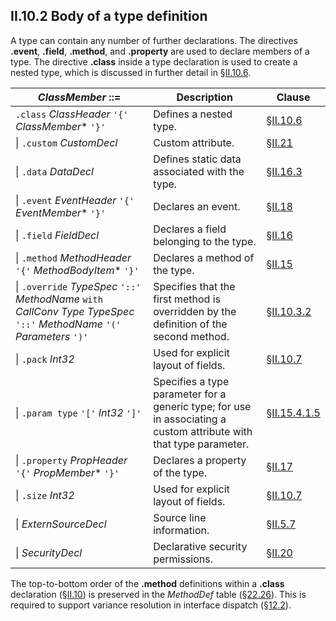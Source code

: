 ## II.10.2 Body of a type definition

A type can contain any number of further declarations. The directives **.event**, **.field**, **.method**, and **.property** are used to declare members of a type. The directive **.class** inside a type declaration is used to create a nested type, which is discussed in further detail in §[II.10.6](ii.10.6-nested-types.md).

 | _ClassMember_ ::= | Description | Clause
 | ---- | ---- | ----
 | `.class` _ClassHeader_ `'{'` _ClassMember_* `'}'` | Defines a nested type. | §[II.10.6](ii.10.6-nested-types.md)
 | \| `.custom` _CustomDecl_ | Custom attribute. | §[II.21](ii.21-custom-attributes.md)
 | \| `.data` _DataDecl_ | Defines static data associated with the type. | §[II.16.3](ii.16.3-embedding-data-in-a-pe-file.md)
 | \| `.event` _EventHeader_ `'{'` _EventMember_* `'}'` | Declares an event. | §[II.18](ii.18-defining-events.md)
 | \| `.field` _FieldDecl_ | Declares a field belonging to the type. | §[II.16](ii.16-defining-and-referencing-fields.md)
 | \| `.method` _MethodHeader_ `'{'` _MethodBodyItem_* `'}'` | Declares a method of the type. | §[II.15](ii.15-defining-referencing-and-calling-methods.md)
 | \| `.override` _TypeSpec_ `'::'` _MethodName_ `with` _CallConv_ _Type_ _TypeSpec_ `'::'` _MethodName_ `'('` _Parameters_ `')'` | Specifies that the first method is overridden by the definition of the second method. | §[II.10.3.2](ii.10.3.2-the-override-directive.md)
 | \| `.pack` _Int32_ | Used for explicit layout of fields. | §[II.10.7](ii.10.7-controlling-instance-layout.md)
 | \| `.param type` `'['` _Int32_ `']'` | Specifies a type parameter for a generic type; for use in associating a custom attribute with that type parameter. | §[II.15.4.1.5](ii.15.4.1.5-the-param-type_directive.md)
 | \| `.property` _PropHeader_ `'{'` _PropMember_* `'}'` | Declares a property of the type. | §[II.17](ii.17-defining-properties.md)
 | \| `.size` _Int32_ | Used for explicit layout of fields. | §[II.10.7](ii.10.7-controlling-instance-layout.md)
 | \| _ExternSourceDecl_ | Source line information. | §[II.5.7](ii.5.7-source-line-information.md)
 | \| _SecurityDecl_ | Declarative security permissions. | §[II.20](ii.20-declarative-security.md)

The top-to-bottom order of the **.method** definitions within a **.class** declaration (§[II.10](ii.10-defining-types.md)) is preserved in the _MethodDef_ table (§[22.26](ii.22.26-methoddef-0x06.md)). This is required to support variance resolution in interface dispatch (§[12.2](ii.12.2-implementing-virtual-methods-on-interfaces.md)).
